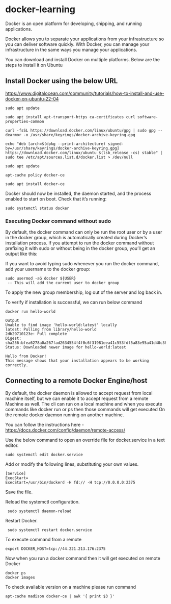 # docker-learning


Docker is an open platform for developing, shipping, and running applications.

Docker allows you to separate your applications from your infrastructure so you can deliver software quickly. With Docker, you can manage your infrastructure in the same ways you manage your applications.

You can download and install Docker on multiple platforms. Below are the steps to install it on Ubuntu

## Install Docker using the below URL
https://www.digitalocean.com/community/tutorials/how-to-install-and-use-docker-on-ubuntu-22-04 

```
sudo apt update

sudo apt install apt-transport-https ca-certificates curl software-properties-common

curl -fsSL https://download.docker.com/linux/ubuntu/gpg | sudo gpg --dearmor -o /usr/share/keyrings/docker-archive-keyring.gpg

echo "deb [arch=$(dpkg --print-architecture) signed-by=/usr/share/keyrings/docker-archive-keyring.gpg] https://download.docker.com/linux/ubuntu $(lsb_release -cs) stable" | sudo tee /etc/apt/sources.list.d/docker.list > /dev/null

sudo apt update

apt-cache policy docker-ce

sudo apt install docker-ce
```

Docker should now be installed, the daemon started, and the process enabled to start on boot. Check that it’s running:
```
sudo systemctl status docker
```

### Executing Docker command without sudo


By default, the docker command can only be run the root user or by a user in the docker group, which is automatically created during Docker’s installation process. If you attempt to run the docker command without prefixing it with sudo or without being in the docker group, you’ll get an output like this:

If you want to avoid typing sudo whenever you run the docker command, add your username to the docker group:

```
sudo usermod -aG docker ${USER}
 -- This will add the current user to docker group
```

To apply the new group membership, log out of the server and log back in.

To verify if installation is successful, we can run below command

```
docker run hello-world

Output
Unable to find image 'hello-world:latest' locally
latest: Pulling from library/hello-world
2db29710123e: Pull complete
Digest: sha256:bfea6278a0a267fad2634554f4f0c6f31981eea41c553fdf5a83e95a41d40c38
Status: Downloaded newer image for hello-world:latest

Hello from Docker!
This message shows that your installation appears to be working correctly.
```


## Connecting to a remote Docker Engine/host

By default, the docker daemon is allowed to accept request from local machine itself, but we can enable it to accept request from a remote 
Machine as well. The cli can run on a local machine and when you execute commands like docker run or ps then those commands will get executed 
On the remote docker daemon running on another machine.


You can follow the instructions here - https://docs.docker.com/config/daemon/remote-access/

Use the below command to open an override file for docker.service in a text editor.

```
sudo systemctl edit docker.service 
```

Add or modify the following lines, substituting your own values.
```
[Service]
ExecStart=
ExecStart=/usr/bin/dockerd -H fd:// -H tcp://0.0.0.0:2375
```
Save the file.

Reload the systemctl configuration.
```
 sudo systemctl daemon-reload
```
Restart Docker.
```
 sudo systemctl restart docker.service
```

To execute command from a remote

```
export DOCKER_HOST=tcp://44.221.213.176:2375
```

Now when you run a docker command then it will get executed on remote Docker
```
docker ps
docker images
```

To check available version on a machine please run command
```
apt-cache madison docker-ce | awk '{ print $3 }'
```